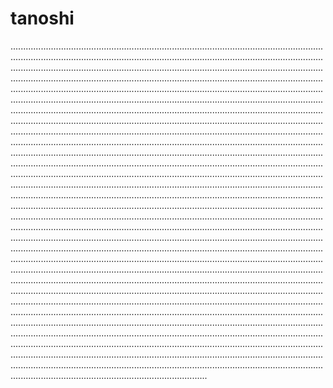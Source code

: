 # tanoshi
..................................................................................................................................................................................................................................................................................................................................................................................................................................................................................................................................................................................................................................................................................................................................................................................................................................................................................................................................................................................................................................................................................................................................................................................................................................................................................................................................................................................................................................................................................................................................................................................................................................................................................................................................................................................................................................................................................................................................................................................................................................................................................................................................................................................................................................................................................................................................................................................................................................................................................................................................................................................................................................................................................................................................................................................................................................................................................................................................................................................................................................................................................................................................................................................................................................................................................................................................................................................................................................................................................................................................................................................................................................................................................................................................................................................................................................................................................................................................................................................................................................................................................